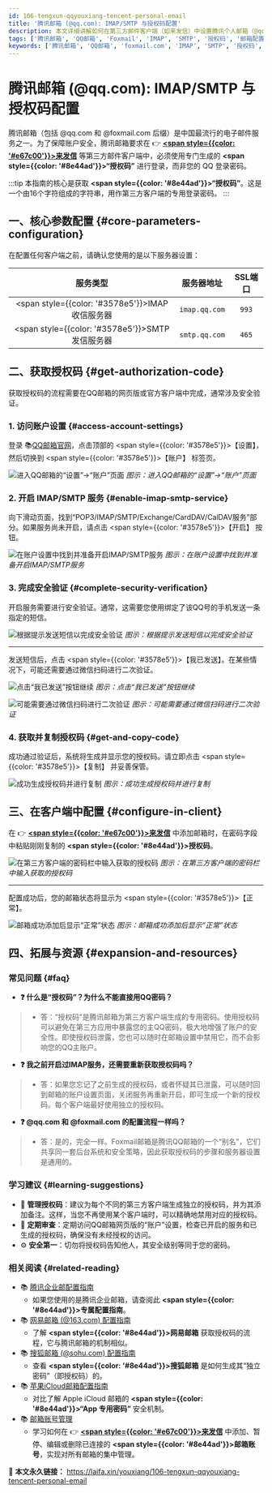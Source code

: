 ```yaml
---
id: 106-tengxun-qqyouxiang-tencent-personal-email
title: '腾讯邮箱 (@qq.com): IMAP/SMTP 与授权码配置'
description: 本文详细讲解如何在第三方邮件客户端（如来发信）中设置腾讯个人邮箱（@qq.com, @foxmail.com），并指导您一步步开启IMAP/SMTP服务、通过安全验证生成并使用“授权码”完成登录。
tags: ['腾讯邮箱', 'QQ邮箱', 'Foxmail', 'IMAP', 'SMTP', '授权码', '邮箱配置']
keywords: ['腾讯邮箱', 'QQ邮箱', 'foxmail.com', 'IMAP', 'SMTP', '授权码', 'POP3', '客户端配置', '安全设置']
---
```


# 腾讯邮箱 (@qq.com): IMAP/SMTP 与授权码配置

腾讯邮箱（包括 @qq.com 和 @foxmail.com 后缀）是中国最流行的电子邮件服务之一。为了保障账户安全，腾讯邮箱要求在 👉 [**<span style={{color: '#e67c00'}}>来发信</span>**](https://laifaxin.com) 等第三方邮件客户端中，必须使用专门生成的 **<span style={{color: '#8e44ad'}}>“授权码”</span>** 进行登录，而非您的 QQ 登录密码。

:::tip
本指南的核心是获取 **<span style={{color: '#8e44ad'}}>“授权码”</span>**。这是一个由16个字符组成的字符串，用作第三方客户端的专用登录密码。
:::

## 一、核心参数配置 {#core-parameters-configuration}

在配置任何客户端之前，请确认您使用的是以下服务器设置：

| **服务类型** | **服务器地址** | **SSL端口** |
| :---: | :---: | :---: |
| <span style={{color: '#3578e5'}}>IMAP收信服务器</span> | `imap.qq.com` | `993` |
| <span style={{color: '#3578e5'}}>SMTP发信服务器</span> | `smtp.qq.com` | `465` |

## 二、获取授权码 {#get-authorization-code}

获取授权码的流程需要在QQ邮箱的网页版或官方客户端中完成，通常涉及安全验证。

### 1. 访问账户设置 {#access-account-settings}

登录 📚[QQ邮箱官网](https://mail.qq.com)，点击顶部的 <span style={{color: '#3578e5'}}>【设置】</span>，然后切换到 <span style={{color: '#3578e5'}}>【账户】</span> 标签页。

![进入QQ邮箱的“设置”->“账户”页面](https://cos.files.maozhishi.com/data/web/web-files/img/1721143384602.png)
_图示：进入QQ邮箱的“设置”->“账户”页面_

### 2. 开启 IMAP/SMTP 服务 {#enable-imap-smtp-service}

向下滑动页面，找到“POP3/IMAP/SMTP/Exchange/CardDAV/CalDAV服务”部分。如果服务尚未开启，请点击 <span style={{color: '#3578e5'}}>【开启】</span> 按钮。

![在账户设置中找到并准备开启IMAP/SMTP服务](https://cos.files.maozhishi.com/data/web/web-files/img/1721143384603.png)
_图示：在账户设置中找到并准备开启IMAP/SMTP服务_

### 3. 完成安全验证 {#complete-security-verification}

开启服务需要进行安全验证。通常，这需要您使用绑定了该QQ号的手机发送一条指定的短信。

![根据提示发送短信以完成安全验证](https://cos.files.maozhishi.com/data/web/web-files/img/1721143384604.png)
_图示：根据提示发送短信以完成安全验证_

---

发送短信后，点击 <span style={{color: '#3578e5'}}>【我已发送】</span>。在某些情况下，可能还需要通过微信扫码进行二次验证。

![点击“我已发送”按钮继续](https://cos.files.maozhishi.com/data/web/web-files/img/1721143384605.png)
_图示：点击“我已发送”按钮继续_

![可能需要通过微信扫码进行二次验证](https://cos.files.maozhishi.com/data/web/web-files/img/1721143384607.png)
_图示：可能需要通过微信扫码进行二次验证_

### 4. 获取并复制授权码 {#get-and-copy-code}

成功通过验证后，系统将生成并显示您的授权码。请立即点击 <span style={{color: '#3578e5'}}>【复制】</span> 并妥善保管。

![成功生成授权码并进行复制](https://cos.files.maozhishi.com/data/web/web-files/img/1721143384609.png)
_图示：成功生成授权码并进行复制_

## 三、在客户端中配置 {#configure-in-client}

在 👉 [**<span style={{color: '#e67c00'}}>来发信</span>**](https://laifaxin.com) 中添加邮箱时，在密码字段中粘贴刚刚复制的 **<span style={{color: '#8e44ad'}}>授权码</span>**。

![在第三方客户端的密码栏中输入获取的授权码](https://cos.files.maozhishi.com/data/web/web-files/img/1721143384611.png)
_图示：在第三方客户端的密码栏中输入获取的授权码_

---

配置成功后，您的邮箱状态将显示为 <span style={{color: '#3578e5'}}>【正常】</span>。

![邮箱成功添加后显示“正常”状态](https://cos.files.maozhishi.com/data/web/web-files/img/1721143384601.png)
_图示：邮箱成功添加后显示“正常”状态_

## 四、拓展与资源 {#expansion-and-resources}

### 常见问题 {#faq}

- **❓ 什么是“授权码”？为什么不能直接用QQ密码？**
> - 答：“授权码”是腾讯邮箱为第三方客户端生成的专用密码。使用授权码可以避免在第三方应用中暴露您的主QQ密码，极大地增强了账户的安全性。即使授权码泄露，您也可以随时在邮箱设置中禁用它，而不会影响您的QQ主账户。

- **❓ 我之前开启过IMAP服务，还需要重新获取授权码吗？**
> - 答：如果您忘记了之前生成的授权码，或者怀疑其已泄露，可以随时回到邮箱的账户设置页面，关闭服务再重新开启，即可生成一个新的授权码。每个客户端最好使用独立的授权码。

- **❓ @qq.com 和 @foxmail.com 的配置流程一样吗？**
> - 答：是的，完全一样。Foxmail邮箱是腾讯QQ邮箱的一个“别名”，它们共享同一套后台系统和安全策略，因此获取授权码的步骤和服务器设置是通用的。

### 学习建议 {#learning-suggestions}

- 🎯 **管理授权码**：建议为每个不同的第三方客户端生成独立的授权码，并为其添加备注。这样，当您不再使用某个客户端时，可以精确地禁用对应的授权码。
- 📖 **定期审查**：定期访问QQ邮箱网页版的“账户”设置，检查已开启的服务和已生成的授权码，确保没有未经授权的访问。
- ⚙️ **安全第一**：切勿将授权码告知他人，其安全级别等同于您的密码。

### 相关阅读 {#related-reading}

- 📚 [腾讯企业邮配置指南](./205-tengxun-qiyeyouxiang-tencent-enterprise-mailbox)
  - 如果您使用的是腾讯企业邮箱，请查阅此 **<span style={{color: '#8e44ad'}}>专属配置指南</span>**。
- 📚 [网易邮箱 (@163.com) 配置指南](./107-wangyi-163youxiang-netease-personal-email)
  - 了解 **<span style={{color: '#8e44ad'}}>网易邮箱</span>** 获取授权码的流程，它与腾讯邮箱的机制相似。
- 📚 [搜狐邮箱 (@sohu.com) 配置指南](./105-souhu-sohuyouxiang-sohu-personal-email)
  - 查看 **<span style={{color: '#8e44ad'}}>搜狐邮箱</span>** 是如何生成其“独立密码”（即授权码）的。
- 📚 [苹果iCloud邮箱配置指南](./113-pingguo-icloudyouxiang-apple-personal-email)
  - 对比了解 Apple iCloud 邮箱的 **<span style={{color: '#8e44ad'}}>“App 专用密码”</span>** 安全机制。
- 📚 [邮箱账号管理](../zhinan/email-account)
  - 学习如何在 👉 [**<span style={{color: '#e67c00'}}>来发信</span>**](https://laifaxin.com) 中添加、暂停、编辑或删除已连接的 **<span style={{color: '#8e44ad'}}>邮箱账号</span>**，实现对所有邮箱的集中管理。

🔗 **本文永久链接：** https://laifa.xin/youxiang/106-tengxun-qqyouxiang-tencent-personal-email
